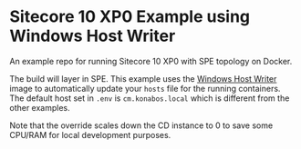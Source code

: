 # Sitecore 10 XP0 Example using Windows Host Writer

An example repo for running Sitecore 10 XP0 with SPE topology on Docker. 

The build will layer in SPE. This example uses the [Windows Host Writer](http://rockpapersitecore.com/2020/08/using-windows-hosts-writer-with-sitecore-10/) image to automatically update your `hosts` file for the running containers. The default host set in `.env` is `cm.konabos.local` which is different from the other examples.

Note that the override scales down the CD instance to 0 to save some CPU/RAM for local development purposes.
